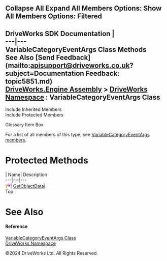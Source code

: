        

 Collapse All Expand All  Members Options: Show All  Members Options: Filtered   
---  
DriveWorks SDK Documentation  |   
---|---  
VariableCategoryEventArgs Class Methods   
See Also [Send Feedback](mailto:apisupport@driveworks.co.uk?subject=Documentation Feedback: topic5851.md)  
[DriveWorks.Engine Assembly](topic2156.md) > [DriveWorks Namespace](topic2159.md) : VariableCategoryEventArgs Class  
---  
  
Include Inherited Members    
Include Protected Members    


Glossary Item Box

For a list of all members of this type, see [VariableCategoryEventArgs members](topic5852.md).

# Protected Methods

| Name| Description  
---|---|---  
![Protected Method](dotnetimages/protectedMethod.gif)| [GetObjectData](topic5860.md)|   
Top

# See Also

#### Reference

[VariableCategoryEventArgs Class](topic5851.md)   
[DriveWorks Namespace](topic2159.md)

©2024 DriveWorks Ltd. All Rights Reserved.
